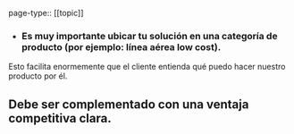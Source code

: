 page-type:: [[topic]]
- ### Es muy importante ubicar tu solución en una categoría de producto (por ejemplo: línea aérea low cost).

Esto facilita enormemente que el cliente entienda qué puedo hacer nuestro producto por él.

Debe ser complementado con una ventaja competitiva clara.
  - 


